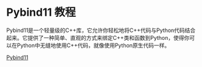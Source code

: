 # Pybind11 教程

<show-structure depth="3"/>

Pybind11是一个轻量级的C++库，它允许你轻松地将C++代码与Python代码结合起来。它提供了一种简单、直观的方式来绑定C++类和函数到Python，使得你可以在Python中无缝地使用C++代码，就像使用Python原生代码一样。

<seealso>
<category ref="ref_docs">
    <a href="https://mp.weixin.qq.com/s/-VEc3V13IqfT_MdvGnqyEA">Pybind11</a>
</category>
<category ref="ref_github">
</category>
<category ref="ref_issues">
</category>
<category ref="ref_hf">
</category>
<category ref="ref_ms">
</category>
</seealso>